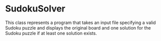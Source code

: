 # SudokuSolver
This class represents a program that takes an input file specifying a valid Sudoku puzzle and displays the original board and one solution for the Sudoku puzzle if at least one solution exists.
